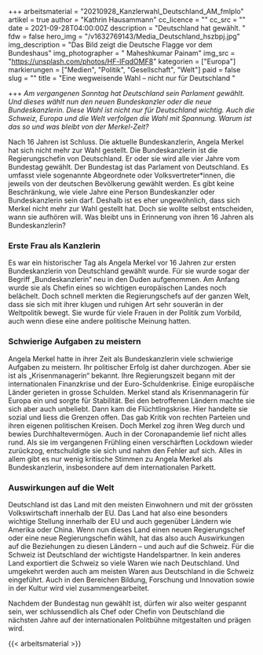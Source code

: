 +++
arbeitsmaterial = "20210928_Kanzlerwahl_Deutschland_AM_fmlplo"
artikel = true
author = "Kathrin Hausammann"
cc_licence = ""
cc_src = ""
date = 2021-09-28T04:00:00Z
description = "Deutschland hat gewählt. "
fdw = false
hero_img = "/v1632769143/Media_Deutschland_hszbpj.jpg"
img_description = "Das Bild zeigt die Deutsche Flagge vor dem Bundeshaus"
img_photographer = " Maheshkumar Painam"
img_src = "https://unsplash.com/photos/HF-lFqdOMF8"
kategorien = ["Europa"]
markierungen = ["Medien", "Politik", "Gesellschaft", "Welt"]
paid = false
slug = ""
title = "Eine wegweisende Wahl – nicht nur für Deutschland "

+++
_Am vergangenen Sonntag hat Deutschland sein Parlament gewählt. Und dieses wählt nun den neuen Bundeskanzler oder die neue Bundeskanzlerin. Diese Wahl ist nicht nur für Deutschland wichtig. Auch die Schweiz, Europa und die Welt verfolgen die Wahl mit Spannung. Warum ist das so und was bleibt von der Merkel-Zeit?_

Nach 16 Jahren ist Schluss. Die aktuelle Bundeskanzlerin, Angela Merkel hat sich nicht mehr zur Wahl gestellt. Die Bundeskanzlerin ist die Regierungschefin von Deutschland. Er oder sie wird alle vier Jahre vom Bundestag gewählt. Der Bundestag ist das Parlament von Deutschland. Es umfasst viele sogenannte Abgeordnete oder Volksvertreter*innen, die jeweils von der deutschen Bevölkerung gewählt werden. Es gibt keine Beschränkung, wie viele Jahre eine Person Bundeskanzler oder Bundeskanzlerin sein darf. Deshalb ist es eher ungewöhnlich, dass sich Merkel nicht mehr zur Wahl gestellt hat. Doch sie wollte selbst entscheiden, wann sie aufhören will. Was bleibt uns in Erinnerung von ihren 16 Jahren als Bundeskanzlerin?

### Erste Frau als Kanzlerin

Es war ein historischer Tag als Angela Merkel vor 16 Jahren zur ersten Bundeskanzlerin von Deutschland gewählt wurde. Für sie wurde sogar der Begriff „Bundeskanzlerin“ neu in den Duden aufgenommen. Am Anfang wurde sie als Chefin eines so wichtigen europäischen Landes noch belächelt. Doch schnell merkten die Regierungschefs auf der ganzen Welt, dass sie sich mit ihrer klugen und ruhigen Art sehr souverän in der Weltpolitik bewegt. Sie wurde für viele Frauen in der Politik zum Vorbild, auch wenn diese eine andere politische Meinung hatten.

### Schwierige Aufgaben zu meistern

Angela Merkel hatte in ihrer Zeit als Bundeskanzlerin viele schwierige Aufgaben zu meistern. Ihr politischer Erfolg ist daher durchzogen. Aber sie ist als „Krisenmanagerin“ bekannt. Ihre Regierungszeit begann mit der internationalen Finanzkrise und der Euro-Schuldenkrise. Einige europäische Länder gerieten in grosse Schulden. Merkel stand als Krisenmanagerin für Europa ein und sorgte für Stabilität. Bei den betroffenen Ländern machte sie sich aber auch unbeliebt. Dann kam die Flüchtlingskrise. Hier handelte sie sozial und liess die Grenzen offen. Das gab Kritik von rechten Parteien und ihren eigenen politischen Kreisen. Doch Merkel zog ihren Weg durch und bewies Durchhaltevermögen. Auch in der Coronapandemie lief nicht alles rund. Als sie im vergangenen Frühling einen verschärften Lockdown wieder zurückzog, entschuldigte sie sich und nahm den Fehler auf sich. Alles in allem gibt es nur wenig kritische Stimmen zu Angela Merkel als Bundeskanzlerin, insbesondere auf dem internationalen Parkett.

### Auswirkungen auf die Welt

Deutschland ist das Land mit den meisten Einwohnern und mit der grössten Volkswirtschaft innerhalb der EU. Das Land hat also eine besonders wichtige Stellung innerhalb der EU und auch gegenüber Ländern wie Amerika oder China. Wenn nun dieses Land einen neuen Regierungschef oder eine neue Regierungschefin wählt, hat das also auch Auswirkungen auf die Beziehungen zu diesen Ländern – und auch auf die Schweiz. Für die Schweiz ist Deutschland der wichtigste Handelspartner. In kein anderes Land exportiert die Schweiz so viele Waren wie nach Deutschland. Und umgekehrt werden auch am meisten Waren aus Deutschland in die Schweiz eingeführt. Auch in den Bereichen Bildung, Forschung und Innovation sowie in der Kultur wird viel zusammengearbeitet.

Nachdem der Bundestag nun gewählt ist, dürfen wir also weiter gespannt sein, wer schlussendlich als Chef oder Chefin von Deutschland die nächsten Jahre auf der internationalen Politbühne mitgestalten und prägen wird.




{{< arbeitsmaterial >}}

